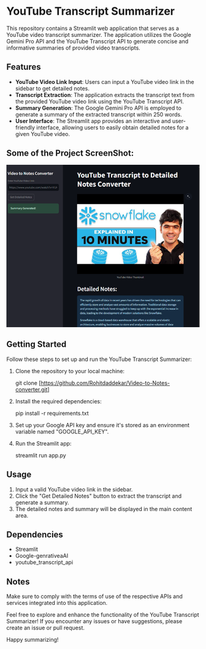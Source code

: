 # YouTube Transcript Summarizer

This repository contains a Streamlit web application that serves as a YouTube video transcript summarizer. The application utilizes the Google Gemini Pro API and the YouTube Transcript API to generate concise and informative summaries of provided video transcripts.

## Features

- **YouTube Video Link Input**: Users can input a YouTube video link in the sidebar to get detailed notes.
- **Transcript Extraction**: The application extracts the transcript text from the provided YouTube video link using the YouTube Transcript API.
- **Summary Generation**: The Google Gemini Pro API is employed to generate a summary of the extracted transcript within 250 words.
- **User Interface**: The Streamlit app provides an interactive and user-friendly interface, allowing users to easily obtain detailed notes for a given YouTube video.

## Some of the Project ScreenShot:
   ![alt text](image.png)

## Getting Started

Follow these steps to set up and run the YouTube Transcript Summarizer:

1. Clone the repository to your local machine:
   
   git clone [https://github.com/Rohitdaddekar/Video-to-Notes-converter.git]

2. Install the required dependencies:
   
   pip install -r requirements.txt

3. Set up your Google API key and ensure it's stored as an environment variable named "GOOGLE_API_KEY". 

4. Run the Streamlit app:

   streamlit run app.py

## Usage

1. Input a valid YouTube video link in the sidebar.
2. Click the "Get Detailed Notes" button to extract the transcript and generate a summary.
3. The detailed notes and summary will be displayed in the main content area.

## Dependencies
  
  - Streamlit
  - Google-genrativeaAI
  - youtube_transcript_api

## Notes

Make sure to comply with the terms of use of the respective APIs and services integrated into this application.

Feel free to explore and enhance the functionality of the YouTube Transcript Summarizer! If you encounter any issues or have suggestions, please create an issue or pull request.

Happy summarizing!
